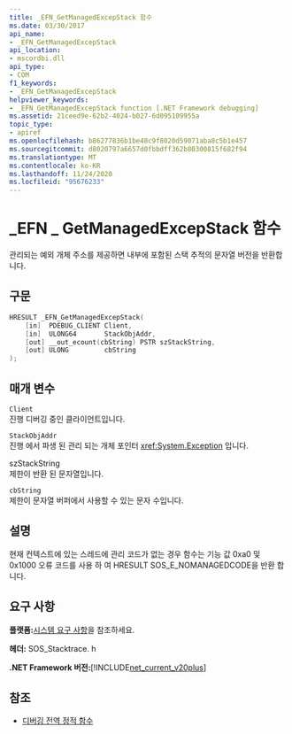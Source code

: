 ```yaml
---
title: _EFN_GetManagedExcepStack 함수
ms.date: 03/30/2017
api_name:
- _EFN_GetManagedExcepStack
api_location:
- mscordbi.dll
api_type:
- COM
f1_keywords:
- _EFN_GetManagedExcepStack
helpviewer_keywords:
- _EFN_GetManagedExcepStack function [.NET Framework debugging]
ms.assetid: 21ceed9e-62b2-4024-b027-6d095109955a
topic_type:
- apiref
ms.openlocfilehash: b86277836b1be48c9f8020d59071aba8c5b1e457
ms.sourcegitcommit: d8020797a6657d0fbbdff362b80300815f682f94
ms.translationtype: MT
ms.contentlocale: ko-KR
ms.lasthandoff: 11/24/2020
ms.locfileid: "95676233"
---
```

# <a name="_efn_getmanagedexcepstack-function"></a>\_EFN \_ GetManagedExcepStack 함수

관리되는 예외 개체 주소를 제공하면 내부에 포함된 스택 추적의 문자열 버전을 반환합니다.  
  
## <a name="syntax"></a>구문  
  
```cpp  
HRESULT _EFN_GetManagedExcepStack(  
    [in]  PDEBUG_CLIENT Client,  
    [in]  ULONG64       StackObjAddr,  
    [out] __out_ecount(cbString) PSTR szStackString,  
    [out] ULONG         cbString  
);  
```  
  
## <a name="parameters"></a>매개 변수  

 `Client`  
 진행 디버깅 중인 클라이언트입니다.  
  
 `StackObjAddr`  
 진행 에서 파생 된 관리 되는 개체 포인터 <xref:System.Exception> 입니다.  
  
 szStackString  
 제한이 반환 된 문자열입니다.  
  
 `cbString`  
 제한이 문자열 버퍼에서 사용할 수 있는 문자 수입니다.  
  
## <a name="remarks"></a>설명  

 현재 컨텍스트에 있는 스레드에 관리 코드가 없는 경우 함수는 기능 값 0xa0 및 0x1000 오류 코드를 사용 하 여 HRESULT SOS_E_NOMANAGEDCODE을 반환 합니다.  
  
## <a name="requirements"></a>요구 사항  

 **플랫폼:**[시스템 요구 사항](../../get-started/system-requirements.md)을 참조하세요.  
  
 **헤더:** SOS_Stacktrace. h  
  
 **.NET Framework 버전:**[!INCLUDE[net_current_v20plus](../../../../includes/net-current-v20plus-md.md)]  
  
## <a name="see-also"></a>참조

- [디버깅 전역 정적 함수](debugging-global-static-functions.md)
